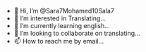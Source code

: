 - 👋 Hi, I’m @Sara7Mohamed10Sala7
- 👀 I’m interested in Translating...
- 🌱 I’m currently learning english...
- 💞️ I’m looking to collaborate on translating...
- 📫 How to reach me by email...

<!---
Sara7Mohamed10Sala7/Sara7Mohamed10Sala7 is a ✨ special ✨ repository because its `README.md` (this file) appears on your GitHub profile.
You can click the Preview link to take a look at your changes.
--->
